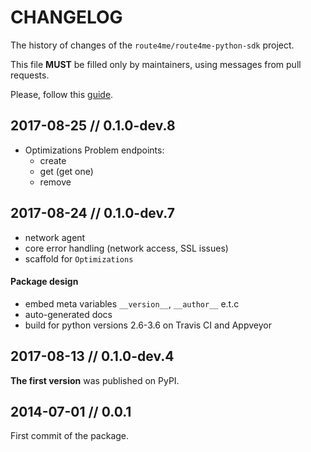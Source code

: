 # CHANGELOG

The history of changes of the `route4me/route4me-python-sdk` project.

This file **MUST** be filled only by maintainers, using messages from pull
requests.

Please, follow this [guide](http://keepachangelog.com/en/0.3.0/).

## 2017-08-25 // 0.1.0-dev.8

* Optimizations Problem endpoints:
  * create
  * get (get one)
  * remove

## 2017-08-24 // 0.1.0-dev.7

* network agent
* core error handling (network access, SSL issues)
* scaffold for `Optimizations`

#### Package design

* embed meta variables `__version__`, `__author__` e.t.c
* auto-generated docs
* build for python versions 2.6-3.6 on Travis CI and Appveyor

## 2017-08-13 // 0.1.0-dev.4

**The first version** was published on PyPI.

## 2014-07-01 // 0.0.1

First commit of the package.
